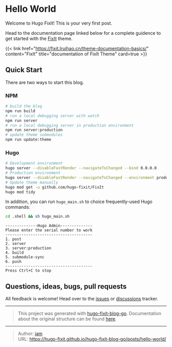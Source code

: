 # Hello World


Welcome to Hugo FixIt! This is your very first post.

<!--more-->

Head to the documentation page linked below for a complete guidence to get started with the [FixIt](https://github.com/hugo-fixit/FixIt) theme.

{{< link href="https://fixit.lruihao.cn/theme-documentation-basics/" content="FixIt" title="documentation of FixIt Theme" card=true >}}

## Quick Start

There are two ways to start this blog.

### NPM

```bash
# build the blog
npm run build
# run a local debugging server with watch
npm run server
# run a local debugging server in production environment
npm run server:production
# update theme submodules
npm run update:theme
```

### Hugo

```bash
# Development environment
hugo server --disableFastRender --navigateToChanged --bind 0.0.0.0
# Production environment
hugo server --disableFastRender --navigateToChanged --environment production --bind 0.0.0.0
# Update theme manually
hugo mod get -u github.com/hugo-fixit/FixIt
hugo mod tidy
```

In addition, you can run `hugo_main.sh` to choice frequently-used Hugo commands:

```bash
cd .shell && sh hugo_main.sh
```

```text
--------------Hugo Admin--------------
Please enter the serial number to work
--------------------------------------
1. post
2. server
3. server:production
4. build
5. submodule-sync
6. push
--------------------------------------
Press Ctrl+C to stop
```

## Questions, ideas, bugs, pull requests

All feedback is welcome! Head over to the [issues](https://github.com/hugo-fixit/FixIt/issues) or [discussions](https://github.com/hugo-fixit/FixIt/discussions) tracker.

---

> This project was generated with [hugo-fixit-blog-go](https://github.com/hugo-fixit/hugo-fixit-blog-go). Documentation about the original structure can be found [here](https://github.com/hugo-fixit/hugo-fixit-blog-go#directory-structure).


---

> Author: [jam](https://github.com/jamloveu)  
> URL: https://hugo-fixit.github.io/hugo-fixit-blog-go/posts/hello-world/  

